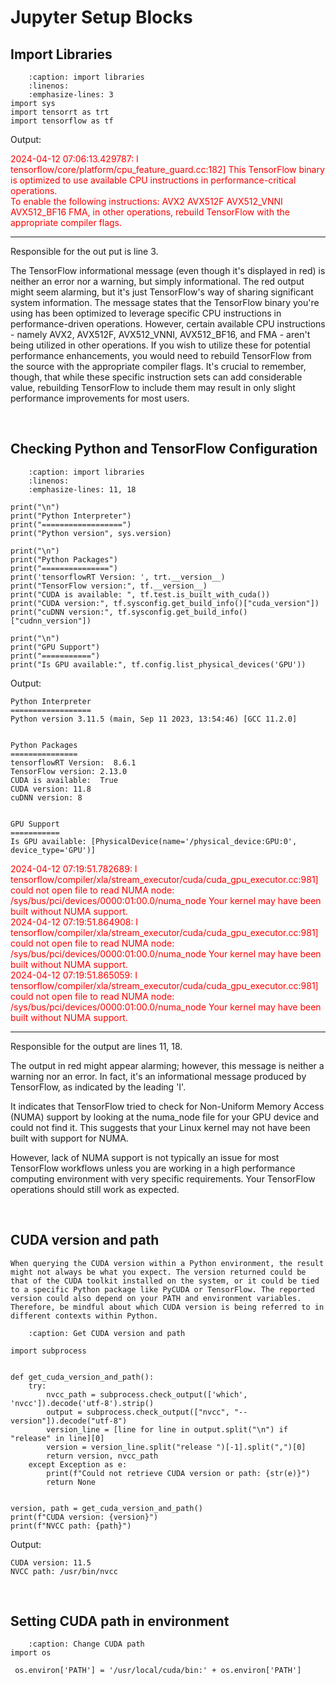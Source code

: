 # Jupyter Setup Blocks

## Import Libraries

```{code-block} python
    :caption: import libraries
    :linenos:
    :emphasize-lines: 3
import sys
import tensorrt as trt
import tensorflow as tf
```

Output:
<p style="color: red;">
2024-04-12 07:06:13.429787: I tensorflow/core/platform/cpu_feature_guard.cc:182] This TensorFlow binary is optimized to use available CPU instructions in performance-critical operations.<br/>
To enable the following instructions: AVX2 AVX512F AVX512_VNNI AVX512_BF16 FMA, in other operations, rebuild TensorFlow with the appropriate compiler flags.
</p>

---
Responsible for the out put is line 3.

The TensorFlow informational message (even though it's displayed in red) is neither an error nor a warning, but simply informational. The red output might seem alarming, but it's just TensorFlow's way of sharing significant system information. The message states that the TensorFlow binary you're using has been optimized to leverage specific CPU instructions in performance-driven operations. However, certain available CPU instructions - namely AVX2, AVX512F, AVX512_VNNI, AVX512_BF16, and FMA - aren't being utilized in other operations. If you wish to utilize these for potential performance enhancements, you would need to rebuild TensorFlow from the source with the appropriate compiler flags. It's crucial to remember, though, that while these specific instruction sets can add considerable value, rebuilding TensorFlow to include them may result in only slight performance improvements for most users.

<br>

## Checking Python and TensorFlow Configuration

```{code-block} python
    :caption: import libraries
    :linenos:
    :emphasize-lines: 11, 18
    
print("\n")
print("Python Interpreter")
print("==================")
print("Python version", sys.version)

print("\n")
print("Python Packages")
print("===============")
print('tensorflowRT Version: ', trt.__version__)
print("TensorFlow version:", tf.__version__)
print("CUDA is available: ", tf.test.is_built_with_cuda())
print("CUDA version:", tf.sysconfig.get_build_info()["cuda_version"])
print("cuDNN version:", tf.sysconfig.get_build_info()["cudnn_version"])

print("\n")
print("GPU Support")
print("===========")
print("Is GPU available:", tf.config.list_physical_devices('GPU'))
```

Output:

    Python Interpreter  
    ==================  
    Python version 3.11.5 (main, Sep 11 2023, 13:54:46) [GCC 11.2.0]  
    
    
    Python Packages  
    ===============
    tensorflowRT Version:  8.6.1  
    TensorFlow version: 2.13.0  
    CUDA is available:  True  
    CUDA version: 11.8  
    cuDNN version: 8  
    
    
    GPU Support  
    ===========
    Is GPU available: [PhysicalDevice(name='/physical_device:GPU:0', device_type='GPU')]  
    
<p style="color: red;">
2024-04-12 07:19:51.782689: I tensorflow/compiler/xla/stream_executor/cuda/cuda_gpu_executor.cc:981] could not open file to read NUMA node: /sys/bus/pci/devices/0000:01:00.0/numa_node
Your kernel may have been built without NUMA support. <br>
2024-04-12 07:19:51.864908: I tensorflow/compiler/xla/stream_executor/cuda/cuda_gpu_executor.cc:981] could not open file to read NUMA node: /sys/bus/pci/devices/0000:01:00.0/numa_node
Your kernel may have been built without NUMA support. <br>
2024-04-12 07:19:51.865059: I tensorflow/compiler/xla/stream_executor/cuda/cuda_gpu_executor.cc:981] could not open file to read NUMA node: /sys/bus/pci/devices/0000:01:00.0/numa_node
Your kernel may have been built without NUMA support. <br>
</p>

---

Responsible for the output are lines 11, 18.

The output in red might appear alarming; however, this message is neither a warning nor an error. In fact, it's an informational message produced by TensorFlow, as indicated by the leading 'I'.

It indicates that TensorFlow tried to check for Non-Uniform Memory Access (NUMA) support by looking at the numa_node file for your GPU device and could not find it. This suggests that your Linux kernel may not have been built with support for NUMA.

However, lack of NUMA support is not typically an issue for most TensorFlow workflows unless you are working in a high performance computing environment with very specific requirements. Your TensorFlow operations should still work as expected.


<br>

## CUDA version and path

```{attention}
When querying the CUDA version within a Python environment, the result might not always be what you expect. The version returned could be that of the CUDA toolkit installed on the system, or it could be tied to a specific Python package like PyCUDA or TensorFlow. The reported version could also depend on your PATH and environment variables. Therefore, be mindful about which CUDA version is being referred to in different contexts within Python.
```


```{code-block} python
    :caption: Get CUDA version and path

import subprocess


def get_cuda_version_and_path():
    try:
        nvcc_path = subprocess.check_output(['which', 'nvcc']).decode('utf-8').strip()
        output = subprocess.check_output(["nvcc", "--version"]).decode("utf-8")
        version_line = [line for line in output.split("\n") if "release" in line][0]
        version = version_line.split("release ")[-1].split(",")[0]
        return version, nvcc_path
    except Exception as e:
        print(f"Could not retrieve CUDA version or path: {str(e)}")
        return None


version, path = get_cuda_version_and_path()
print(f"CUDA version: {version}")
print(f"NVCC path: {path}")
```
Output:

    CUDA version: 11.5  
    NVCC path: /usr/bin/nvcc

<br>

## Setting CUDA path in environment

```{code-block} python
    :caption: Change CUDA path
import os

 os.environ['PATH'] = '/usr/local/cuda/bin:' + os.environ['PATH']
```

